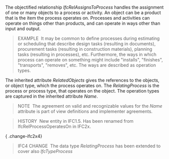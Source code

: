 ﻿The objectified relationship _IfcRelAssignsToProcess_ handles the assignment of one or many objects to a process or activity. An object can be a product that is the item the process operates on. Processes and activities can operate on things other than products, and can operate in ways other than input and output.

> EXAMPLE&nbsp; It may be common to define processes during estimating or scheduling that describe design tasks (resulting in documents), procurement tasks (resulting in construction materials), planning tasks (resulting in processes), etc. Furthermore, the ways in which process can operate on something might include "installs", "finishes", "transports", "removes", etc. The ways are described as operation types.

The inherited attribute _RelatedObjects_ gives the references to the objects, or object type, which the process operates on. The _RelatingProcess_ is the process or process type, that operates on the object. The operation types are captured in the inherited attribute _Name_.

> NOTE&nbsp; The agreement on valid and recognizable values for the _Name_ attribute is part of view definitions and implementer agreements.

> HISTORY&nbsp; New entity in IFC1.5. Has been renamed from IfcRelProcessOperatesOn in IFC2x.

{ .change-ifc2x4}
> IFC4 CHANGE&nbsp; The data type _RelatingProcess_ has been extended to cover also _IfcTypeProcess_
